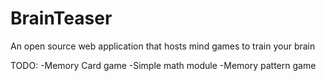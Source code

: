 # BrainTeaser

An open source web application that hosts mind games to train your brain

TODO:
-Memory Card game
-Simple math module
-Memory pattern game
